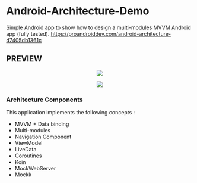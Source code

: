 # Android-Architecture-Demo
Simple Android app to show how to design a multi-modules MVVM Android app (fully tested).
https://proandroiddev.com/android-architecture-d7405db1361c
## PREVIEW
<p align="center">
 <img src ="https://cdn-images-1.medium.com/max/800/1*Sorl2k9CBRPKA_fQ5rauWA.png"/>
</p>

<p align="center">
 <img src ="https://miro.medium.com/max/1750/1*t3wkUWCWnG1fzbm4oDBZsQ.png"/>
</p>

### Architecture Components
This application implements the following concepts :
- MVVM + Data binding
- Multi-modules
- Navigation Component
- ViewModel
- LiveData
- Coroutines
- Koin
- MockWebServer
- Mockk
